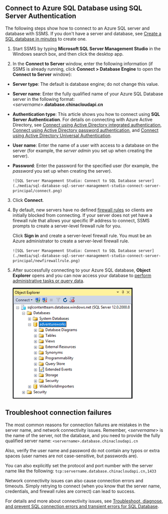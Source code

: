 ## Connect to Azure SQL Database using SQL Server Authentication

The following steps show how to connect to an Azure SQL server and database with SSMS. If you don't have a server and database, see [Create a SQL database in minutes](../articles/sql-database/sql-database-get-started.md) to create one.

1. Start SSMS by typing **Microsoft SQL Server Management Studio** in the Windows search box, and then click the desktop app.

2. In the **Connect to Server** window, enter the following information (if SSMS is already running, click **Connect > Database Engine** to open the **Connect to Server** window):

 - **Server type**: The default is database engine; do not change this value.
 - **Server name**: Enter the fully qualified name of your Azure SQL Database server in the following format: *&lt;servername>*.**database.chinacloudapi.cn**
 - **Authentication type**: This article shows you how to connect using **SQL Server Authentication**. For details on connecting with Azure Active Directory, see [Connect using Active Directory integrated authentication](../articles/sql-database/sql-database-aad-authentication.md#connecting-using-azure-ad-identities), [Connect using Active Directory password authentication](../articles/sql-database/sql-database-aad-authentication.md#), and [Connect using Active Directory Universal Authentication](../articles/sql-database/sql-database-ssms-mfa-authentication.md).
 - **User name**: Enter the name of a user with access to a database on the server (for example, the *server admin* you set up when creating the server). 
 - **Password**: Enter the password for the specified user (for example, the *password* you set up when creating the server).

       ![SQL Server Management Studio: Connect to SQL Database server](./media/sql-database-sql-server-management-studio-connect-server-principal/connect.png)

3. Click **Connect**.

4. By default, new servers have no defined [firewall rules](../articles/sql-database/sql-database-firewall-configure.md) so clients are initially blocked from connecting. If your server does not yet have a firewall rule that allows your specific IP address to connect, SSMS prompts to create a server-level firewall rule for you.

    Click **Sign in** and create a server-level firewall rule. You must be an Azure administrator to create a server-level firewall rule.

       ![SQL Server Management Studio: Connect to SQL Database server](./media/sql-database-sql-server-management-studio-connect-server-principal/newfirewallrule.png)

5. After successfully connecting to your Azure SQL database, **Object Explorer** opens and you can now access your database to [perform administrative tasks or query data](../articles/sql-database/sql-database-manage-azure-ssms.md).

     ![new server-level firewall](./media/sql-database-sql-server-management-studio-connect-server-principal/connect-server-principal-5.png)

## Troubleshoot connection failures

The most common reasons for connection failures are mistakes in the server name, and network connectivity issues. Remember, <*servername*> is the name of the server, not the database, and you need to provide the fully qualified server name: `<servername>.database.chinacloudapi.cn`

Also, verify the user name and password do not contain any typos or extra spaces (user names are not case-sensitive, but passwords are). 

You can also explicitly set the protocol and port number with the server name like the following: `tcp:servername.database.chinacloudapi.cn,1433`

Network connectivity issues can also cause connection errors and timeouts. Simply retrying to connect (when you know that the server name, credentials, and firewall rules are correct) can lead to success.

For details and more about connectivity issues, see [Troubleshoot, diagnose, and prevent SQL connection errors and transient errors for SQL Database](../articles/sql-database/sql-database-connectivity-issues.md).